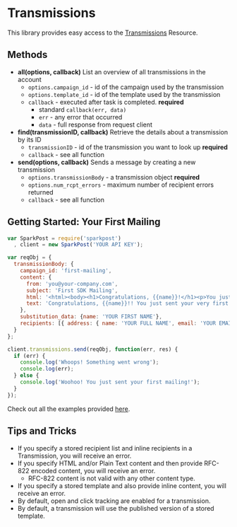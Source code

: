 # Transmissions

This library provides easy access to the [Transmissions](https://www.sparkpost.com/api#/reference/transmissions/) Resource.

## Methods
* **all(options, callback)**
  List an overview of all transmissions in the account
  * `options.campaign_id` - id of the campaign used by the transmission
  * `options.template_id` - id of the template used by the transmission
  * `callback` - executed after task is completed. **required**
    * standard `callback(err, data)`
    * `err` - any error that occurred
    * `data` - full response from request client
* **find(transmissionID, callback)**
  Retrieve the details about a transmission by its ID
  * `transmissionID` - id of the transmission you want to look up **required**
  * `callback` - see all function
* **send(options, callback)**
  Sends a message by creating a new transmission
  * `options.transmissionBody` - a transmission object **required**
  * `options.num_rcpt_errors` - maximum number of recipient errors returned
  * `callback` - see all function


## Getting Started: Your First Mailing

```javascript
var SparkPost = require('sparkpost')
  , client = new SparkPost('YOUR API KEY');

var reqObj = {
  transmissionBody: {
    campaign_id: 'first-mailing',
    content: {
      from: 'you@your-company.com',
      subject: 'First SDK Mailing',
      html: '<html><body><h1>Congratulations, {{name}}!</h1><p>You just sent your very first mailing!</p></body></html>',
      text: 'Congratulations, {{name}}!! You just sent your very first mailing!'
    },
    substitution_data: {name: 'YOUR FIRST NAME'},
    recipients: [{ address: { name: 'YOUR FULL NAME', email: 'YOUR EMAIL ADDRESS' } }]
  }
};

client.transmissions.send(reqObj, function(err, res) {
  if (err) {
    console.log('Whoops! Something went wrong');
    console.log(err);
  } else {
    console.log('Woohoo! You just sent your first mailing!');
  }
});
```
Check out all the examples provided [here](/examples/transmissions).

## Tips and Tricks
* If you specify a stored recipient list and inline recipients in a Transmission, you will receive an error.
* If you specify HTML and/or Plain Text content and then provide RFC-822 encoded content, you will receive an error.
    * RFC-822 content is not valid with any other content type.
* If you specify a stored template and also provide inline content, you will receive an error.
* By default, open and click tracking are enabled for a transmission.
* By default, a transmission will use the published version of a stored template.

